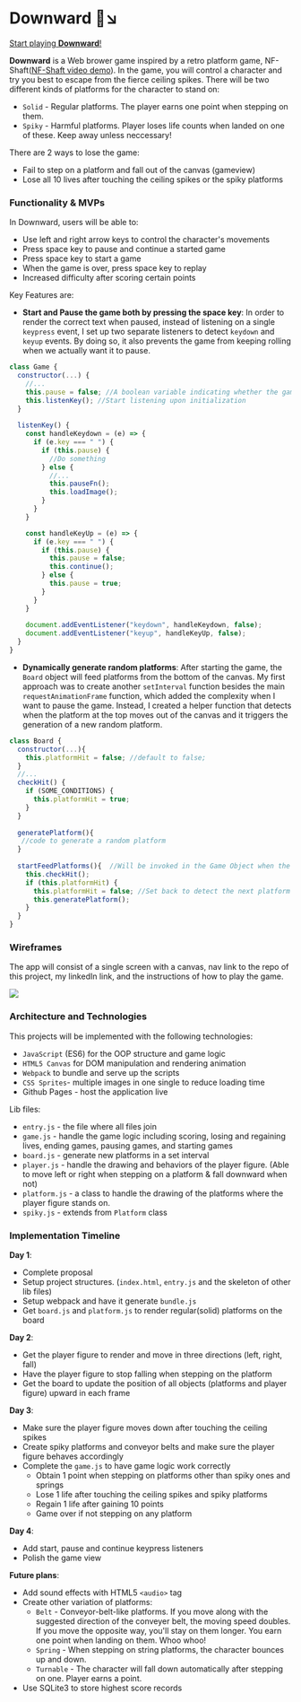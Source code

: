 # Downward :running::arrow_lower_right:

[Start playing **Downward**!](https://amyamyx.github.io/Downward/)

**Downward** is a Web brower game inspired by a retro platform game, NF-Shaft([NF-Shaft video demo](https://youtu.be/kR5l14rhfjo)). In the game, you will control a character and try you best to escape from the fierce ceiling spikes. There will be two different kinds of platforms for the character to stand on:

 * `Solid` - Regular platforms. The player earns one point when stepping on them.
 * `Spiky` - Harmful platforms. Player loses life counts when landed on one of these. Keep away unless neccessary!

There are 2 ways to lose the game:
 * Fail to step on a platform and fall out of the canvas (gameview)
 * Lose all 10 lives after touching the ceiling spikes or the spiky platforms
 
### Functionality & MVPs

In Downward, users will be able to:
* Use left and right arrow keys to control the character's movements
* Press space key to pause and continue a started game
* Press space key to start a game
* When the game is over, press space key to replay
* Increased difficulty after scoring certain points

Key Features are: 
* **Start and Pause the game both by pressing the space key**: In order to render the correct text when paused, instead of listening on a single `keypress` event, I set up two separate listeners to detect `keydown` and `keyup` events. By doing so, it also prevents the game from keeping rolling when we actually want it to pause.
```JavaScript
class Game {
  constructor(...) {
    //...
    this.pause = false; //A boolean variable indicating whether the game is halted or not
    this.listenKey(); //Start listening upon initialization
  }
  
  listenKey() {
    const handleKeydown = (e) => {
      if (e.key === " ") {
        if (this.pause) {
          //Do something
        } else {
          //...
          this.pauseFn();
          this.loadImage();
        }
      }
    }

    const handleKeyUp = (e) => {
      if (e.key === " ") {
        if (this.pause) {
          this.pause = false;
          this.continue();
        } else {
          this.pause = true;
        }
      }
    }
    
    document.addEventListener("keydown", handleKeydown, false);
    document.addEventListener("keyup", handleKeyUp, false);
  }
}
```

* **Dynamically generate random platforms**: After starting the game, the `Board` object will feed platforms from the bottom of the canvas. My first approach was to create another `setInterval` function besides the main `requestAnimationFrame` function, which added the complexity when I want to pause the game. Instead, I created a helper function that detects when the platform at the top moves out of the canvas and it triggers the generation of a new random platform.
```JavaScript
class Board {
  constructor(...){
    this.platformHit = false; //default to false;
  }
  //...
  checkHit() {
    if (SOME_CONDITIONS) {
      this.platformHit = true;
    }
  }
  
  generatePlatform(){
   //code to generate a random platform
  }
  
  startFeedPlatforms(){  //Will be invoked in the Game Object when the requestAnimationFrame is being called
    this.checkHit();
    if (this.platformHit) {
      this.platformHit = false; //Set back to detect the next platform
      this.generatePlatform();
    }
  }
}
```


### Wireframes

The app will consist of a single screen with a canvas, nav link to the repo of this project, my linkedIn link, and the instructions of how to play the game.

![](https://image.ibb.co/f5JA2y/wireframe_JS.png)

### Architecture and Technologies

This projects will be implemented with the following technologies:
* `JavaScript` (ES6) for the OOP structure and game logic
* `HTML5 Canvas` for DOM manipulation and rendering animation
* `Webpack` to bundle and serve up the scripts
* `CSS Sprites`- multiple images in one single to reduce loading time
* Github Pages - host the application live

Lib files: 
* `entry.js` - the file where all files join
* `game.js` - handle the game logic including scoring, losing and regaining lives, ending games, pausing games, and starting games
* `board.js` - generate new platforms in a set interval
* `player.js` - handle the drawing and behaviors of the player figure. (Able to move left or right when stepping on a platform & fall downward when not)
* `platform.js` - a class to handle the drawing of the platforms where the player figure stands on.
* `spiky.js` - extends from `Platform` class

### Implementation Timeline

**Day 1**: 

* Complete proposal
* Setup project structures. (`index.html`, `entry.js` and the skeleton of other lib files)
* Setup webpack and have it generate `bundle.js`
* Get `board.js` and `platform.js` to render regular(solid) platforms on the board

**Day 2**:

* Get the player figure to render and move in three directions (left, right, fall)
* Have the player figure to stop falling when stepping on the platform
* Get the board to update the position of all objects (platforms and player figure) upward in each frame

**Day 3**:

* Make sure the player figure moves down after touching the ceiling spikes
* Create spiky platforms and conveyor belts and make sure the player figure behaves accordingly
* Complete the `game.js` to have game logic work correctly
   * Obtain 1 point when stepping on platforms other than spiky ones and springs
   * Lose 1 life after touching the ceiling spikes and spiky platforms
   * Regain 1 life after gaining 10 points
   * Game over if not stepping on any platform

**Day 4**:

* Add start, pause and continue keypress listeners
* Polish the game view

**Future plans**:

* Add sound effects with HTML5 `<audio>` tag
* Create other variation of platforms: 
  * `Belt` - Conveyor-belt-like platforms. If you move along with the suggested direction of the conveyer belt, the moving speed doubles. If you move the opposite way, you'll stay on them longer. You earn one point when landing on them. Whoo whoo!
  * `Spring` - When stepping on string platforms, the character bounces up and down.
  * `Turnable` - The character will fall down automatically after stepping on one. Player earns a point.
* Use SQLite3 to store highest score records
